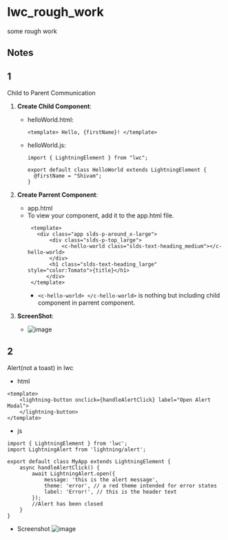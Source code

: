 # lwc_rough_work
some rough work


## Notes

## 1
Child to Parent Communication

1. **Create Child Component**:
   - helloWorld.html:
     ```
     <template> Hello, {firstName}! </template>
     ```
   - helloWorld.js:
     ```
     import { LightningElement } from "lwc";

     export default class HelloWorld extends LightningElement {
       @firstName = "Shivam";
     }
     ```

3. **Create Parrent Component**:
   - app.html
   - To view your component, add it to the app.html file.
     ```
      <template>
      	<div class="app slds-p-around_x-large">
      		<div class="slds-p-top_large">
      			<c-hello-world class="slds-text-heading_medium"></c-hello-world>
      		</div>
      		<h1 class="slds-text-heading_large" style="color:Tomato">{title}</h1>
           </div>
      </template>
     ```
     - ```<c-hello-world> </c-hello-world>``` is nothing but including child component in parrent component.

4. **ScreenShot**:
   - ![image](https://github.com/s4SHIVam7/lwc_rough_work/assets/60181328/c1d9a08c-3cc6-40df-9384-9f65c0305684)
  
## 2
Alert(not a toast) in lwc
- html
```
<template>
    <lightning-button onclick={handleAlertClick} label="Open Alert Modal">
    </lightning-button>
</template>
```

- js

```
import { LightningElement } from 'lwc';
import LightningAlert from 'lightning/alert';

export default class MyApp extends LightningElement {
    async handleAlertClick() {
        await LightningAlert.open({
            message: 'this is the alert message',
            theme: 'error', // a red theme intended for error states
            label: 'Error!', // this is the header text
        });
        //Alert has been closed
    }
}
```
- Screenshot
![image](https://github.com/s4SHIVam7/lwc_rough_work/assets/60181328/ac14ebd8-2c90-4364-a180-63ba782d70a9)

